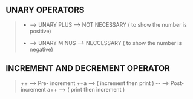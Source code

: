## UNARY OPERATORS

> + --> UNARY PLUS --> NOT NECESSARY ( to show the number is positive)
> - --> UNARY MINUS --> NECCESSARY ( to show the number is negative)

## INCREMENT AND DECREMENT OPERATOR 

> ++ --> Pre- increment ++a --> ( increment then print )
> -- --> Post- increment a++ --> ( print then increment )

